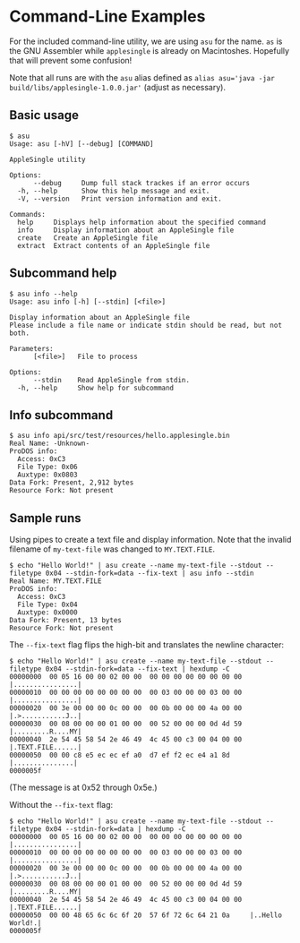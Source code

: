 # Command-Line Examples

For the included command-line utility, we are using `asu` for the name.
`as` is the GNU Assembler while `applesingle` is already on Macintoshes.
Hopefully that will prevent some confusion!

Note that all runs are with the `asu` alias defined as `alias asu='java -jar build/libs/applesingle-1.0.0.jar'`
(adjust as necessary).

## Basic usage

```shell
$ asu
Usage: asu [-hV] [--debug] [COMMAND]

AppleSingle utility

Options:
      --debug     Dump full stack trackes if an error occurs
  -h, --help      Show this help message and exit.
  -V, --version   Print version information and exit.

Commands:
  help     Displays help information about the specified command
  info     Display information about an AppleSingle file
  create   Create an AppleSingle file
  extract  Extract contents of an AppleSingle file
```

## Subcommand help

```shell
$ asu info --help
Usage: asu info [-h] [--stdin] [<file>]

Display information about an AppleSingle file
Please include a file name or indicate stdin should be read, but not both.

Parameters:
      [<file>]   File to process

Options:
      --stdin    Read AppleSingle from stdin.
  -h, --help     Show help for subcommand
```

## Info subcommand 

```shell
$ asu info api/src/test/resources/hello.applesingle.bin 
Real Name: -Unknown-
ProDOS info:
  Access: 0xC3
  File Type: 0x06
  Auxtype: 0x0803
Data Fork: Present, 2,912 bytes
Resource Fork: Not present
```

## Sample runs

Using pipes to create a text file and display information.  Note that the invalid filename of `my-text-file` was changed to `MY.TEXT.FILE`.

```shell
$ echo "Hello World!" | asu create --name my-text-file --stdout --filetype 0x04 --stdin-fork=data --fix-text | asu info --stdin
Real Name: MY.TEXT.FILE
ProDOS info:
  Access: 0xC3
  File Type: 0x04
  Auxtype: 0x0000
Data Fork: Present, 13 bytes
Resource Fork: Not present
```

The `--fix-text` flag flips the high-bit and translates the newline character:

```shell
$ echo "Hello World!" | asu create --name my-text-file --stdout --filetype 0x04 --stdin-fork=data --fix-text | hexdump -C
00000000  00 05 16 00 00 02 00 00  00 00 00 00 00 00 00 00  |................|
00000010  00 00 00 00 00 00 00 00  00 03 00 00 00 03 00 00  |................|
00000020  00 3e 00 00 00 0c 00 00  00 0b 00 00 00 4a 00 00  |.>...........J..|
00000030  00 08 00 00 00 01 00 00  00 52 00 00 00 0d 4d 59  |.........R....MY|
00000040  2e 54 45 58 54 2e 46 49  4c 45 00 c3 00 04 00 00  |.TEXT.FILE......|
00000050  00 00 c8 e5 ec ec ef a0  d7 ef f2 ec e4 a1 8d     |...............|
0000005f
```
(The message is at 0x52 through 0x5e.)

Without the `--fix-text` flag:

```shell
$ echo "Hello World!" | asu create --name my-text-file --stdout --filetype 0x04 --stdin-fork=data | hexdump -C
00000000  00 05 16 00 00 02 00 00  00 00 00 00 00 00 00 00  |................|
00000010  00 00 00 00 00 00 00 00  00 03 00 00 00 03 00 00  |................|
00000020  00 3e 00 00 00 0c 00 00  00 0b 00 00 00 4a 00 00  |.>...........J..|
00000030  00 08 00 00 00 01 00 00  00 52 00 00 00 0d 4d 59  |.........R....MY|
00000040  2e 54 45 58 54 2e 46 49  4c 45 00 c3 00 04 00 00  |.TEXT.FILE......|
00000050  00 00 48 65 6c 6c 6f 20  57 6f 72 6c 64 21 0a     |..Hello World!.|
0000005f
```
